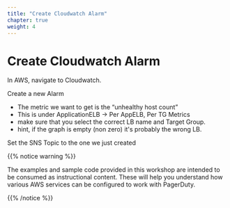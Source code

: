 ```yaml
---
title: "Create Cloudwatch Alarm"
chapter: true
weight: 4
---
```


# Create Cloudwatch Alarm

In AWS, navigate to Cloudwatch.

Create a new Alarm

- The metric we want to get is the “unhealthy host count”
- This is under ApplicationELB -> Per AppELB, Per TG Metrics
- make sure that you select the correct LB name and Target Group.
- hint, if the graph is empty (non zero) it's probably the wrong LB.

Set the SNS Topic to the one we just created


{{% notice warning %}}
<p style='text-align: left;'>
The examples and sample code provided in this workshop are intended to be consumed as instructional content. These will help you understand how various AWS services can be configured to work with PagerDuty.
</p>
{{% /notice %}}